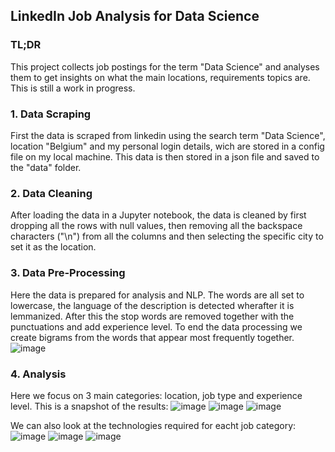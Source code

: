 ## LinkedIn Job Analysis for Data Science
### TL;DR
This project collects job postings for the term "Data Science" and analyses them to get insights on what the main locations, requirements topics are.
This is still a work in progress.

### 1. Data Scraping
First the data is scraped from linkedin using the search term "Data Science", location "Belgium" and my personal login details, wich are stored in a config file on my local machine. This data is then stored in a json file and saved to the "data" folder.

### 2. Data Cleaning
After loading the data in a Jupyter notebook, the data is cleaned by first dropping all the rows with null values, then removing all the backspace characters ("\n") from all the columns and then selecting the specific city to set it as the location.

### 3. Data Pre-Processing
Here the data is prepared for analysis and NLP. The words are all set to lowercase, the language of the description is detected wherafter it is lemmanized.
After this the stop words are removed together with the punctuations and add experience level.
To end the data processing we create bigrams from the words that appear most frequently together.
![image](https://user-images.githubusercontent.com/28530143/131885368-0463096a-076e-4889-a820-f0499a59719f.png)


### 4. Analysis
Here we focus on 3 main categories: location, job type and experience level.
This is a snapshot of the results:
![image](https://user-images.githubusercontent.com/28530143/131886114-936f4f41-3aa4-4624-a535-865450828a8b.png)
![image](https://user-images.githubusercontent.com/28530143/131886173-4fbcc66a-e06f-415a-9989-77185a5812cd.png)
![image](https://user-images.githubusercontent.com/28530143/131886203-f5877aa5-2383-46b1-9393-eb9725f3f750.png)

We can also look at the technologies required for eacht job category:
![image](https://user-images.githubusercontent.com/28530143/131886407-08d1f41c-ea5b-4fe0-a7af-1a3000f42c65.png)
![image](https://user-images.githubusercontent.com/28530143/131886431-7f79fda2-94a7-420c-8243-576db396fbd9.png)
![image](https://user-images.githubusercontent.com/28530143/131886462-f62373c4-bd02-44f5-81c8-cbafb5621e00.png)
